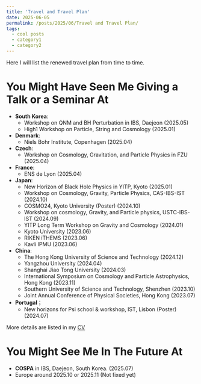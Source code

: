 ```yaml
---
title: 'Travel and Travel Plan'
date: 2025-06-05
permalink: /posts/2025/06/Travel and Travel Plan/
tags:
  - cool posts
  - category1
  - category2
---
```


Here I will list the renewed travel plan from time to time. 

You Might Have Seen Me Giving a Talk or a Seminar At
======
* **South Korea**:
  - Workshop on QNM and BH Perturbation in IBS, Daejeon (2025.05)
  - High1 Workshop on Particle, String and Cosmology (2025.01)
* **Denmark**:
  - Niels Bohr Institute, Copenhagen (2025.04)
* **Czech**:
  - Workshop on Cosmology, Gravitation, and Particle Physics in FZU (2025.04)
* **France**:
  - ENS de Lyon (2025.04)
* **Japan**:
  - New Horizon of Black Hole Physics in YITP, Kyoto (2025.01)
  - Workshop on Cosmology, Gravity, Particle Physics, CAS-IBS-IST (2024.10)
  - COSMO24, Kyoto University (Poster) (2024.10)
  - Workshop on cosmology, Gravity, and Particle physics, USTC-IBS-IST (2024.09)
  - YITP Long Term Workshop on Gravity and Cosmology (2024.01)
  - Kyoto University (2023.06)
  - RIKEN iTHEMS (2023.06)
  - Kavli IPMU (2023.06)
* **China**:
  - The Hong Kong University of Science and Technology (2024.12)
  - Yangzhou University (2024.04)
  - Shanghai Jiao Tong University (2024.03)
  - International Symposium on Cosmology and Particle Astrophysics, Hong Kong (2023.11)
  - Southern University of Science and Technology, Shenzhen (2023.10)
  - Joint Annual Conference of Physical Societies, Hong Kong (2023.07)
* **Portugal**；
  - New horizons for Psi school & workshop, IST, Lisbon (Poster) (2024.07)
 
More details are listed in my [CV](/assets/Your_new_CV.pdf)

You Might See Me In The Future At
======
* **COSPA** in IBS, Daejeon, South Korea. (2025.07)
* Europe around 2025.10 or 2025.11 (Not fixed yet)
